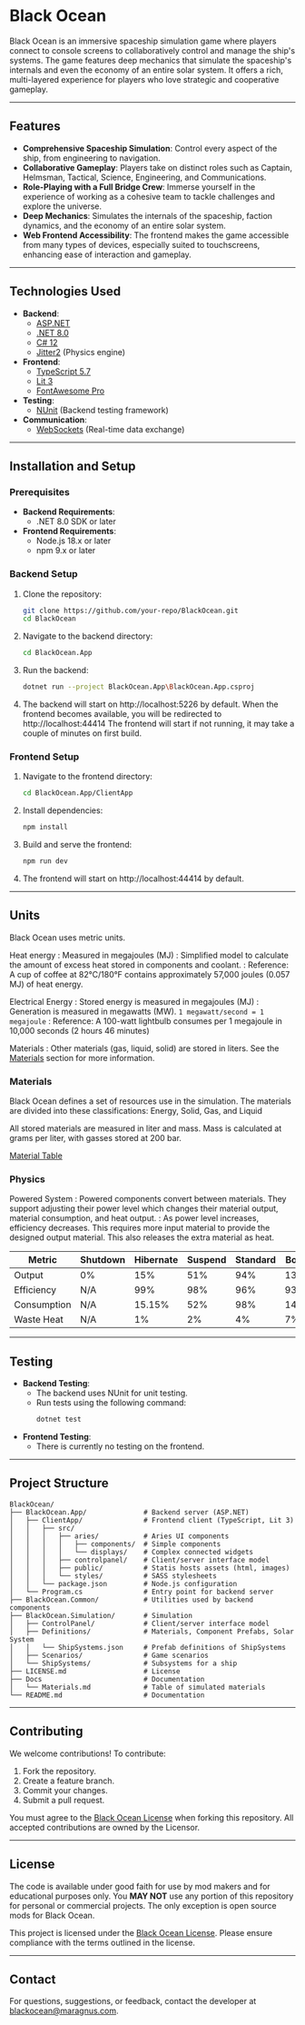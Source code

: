 # Black Ocean

Black Ocean is an immersive spaceship simulation game where players connect to console screens to collaboratively control and manage the ship's systems. The game features deep mechanics that simulate the spaceship's internals and even the economy of an entire solar system. It offers a rich, multi-layered experience for players who love strategic and cooperative gameplay.

---

## Features
- **Comprehensive Spaceship Simulation**: Control every aspect of the ship, from engineering to navigation.
- **Collaborative Gameplay**: Players take on distinct roles such as Captain, Helmsman, Tactical, Science, Engineering, and Communications.
- **Role-Playing with a Full Bridge Crew**: Immerse yourself in the experience of working as a cohesive team to tackle challenges and explore the universe.
- **Deep Mechanics**: Simulates the internals of the spaceship, faction dynamics, and the economy of an entire solar system.
- **Web Frontend Accessibility**: The frontend makes the game accessible from many types of devices, especially suited to touchscreens, enhancing ease of interaction and gameplay. 

---

## Technologies Used
- **Backend**:
  - [ASP.NET](https://dotnet.microsoft.com/apps/aspnet)
  - [.NET 8.0](https://dotnet.microsoft.com/)
  - [C# 12](https://learn.microsoft.com/en-us/dotnet/csharp/)
  - [Jitter2](https://github.com/mattleibow/jitter) (Physics engine)
- **Frontend**:
  - [TypeScript 5.7](https://www.typescriptlang.org/)
  - [Lit 3](https://lit.dev/)
  - [FontAwesome Pro](https://fontawesome.com/)
- **Testing**:
  - [NUnit](https://nunit.org/) (Backend testing framework)
- **Communication**:
  - [WebSockets](https://developer.mozilla.org/en-US/docs/Web/API/WebSockets_API) (Real-time data exchange)

---

## Installation and Setup

### Prerequisites
- **Backend Requirements**:
  - .NET 8.0 SDK or later
- **Frontend Requirements**:
  - Node.js 18.x or later
  - npm 9.x or later

### Backend Setup
1. Clone the repository:
   ```bash
   git clone https://github.com/your-repo/BlackOcean.git
   cd BlackOcean
   ```
2. Navigate to the backend directory:
   ```bash
   cd BlackOcean.App
   ```
3. Run the backend:
   ```bash
   dotnet run --project BlackOcean.App\BlackOcean.App.csproj
   ``` 
4. The backend will start on http://localhost:5226 by default.
   When the frontend becomes available, you will be redirected to http://localhost:44414
   The frontend will start if not running, it may take a couple of minutes on first build.

### Frontend Setup
1. Navigate to the frontend directory:
   ```bash
   cd BlackOcean.App/ClientApp
   ```
2. Install dependencies:
   ```bash
   npm install
   ```
3. Build and serve the frontend:
   ```bash
   npm run dev
   ```
4. The frontend will start on http://localhost:44414 by default.

---

## Units

Black Ocean uses metric units.

Heat energy
: Measured in megajoules (MJ)
: Simplified model to calculate the amount of excess heat stored in components and coolant.
: Reference: A cup of coffee at 82°C/180°F contains approximately 57,000 joules (0.057 MJ) of heat energy.

Electrical Energy
: Stored energy is measured in megajoules (MJ)
: Generation is measured in megawatts (MW). `1 megawatt/second = 1 megajoule`
: Reference: A 100-watt lightbulb consumes per 1 megajoule in 10,000 seconds (2 hours 46 minutes)

Materials
: Other materials (gas, liquid, solid) are stored in liters. See the [Materials](#materials) section for more information.

### Materials

Black Ocean defines a set of resources use in the simulation. The materials are divided into these classifications: Energy, Solid, Gas, and Liquid

All stored materials are measured in liter and mass. Mass is calculated at grams per liter, with gasses stored at 200 bar.

[Material Table](Docs/Materials.md)

### Physics

Powered System
: Powered components convert between materials. They support adjusting their power level which changes their material output, material consumption, and heat output.
: As power level increases, efficiency decreases. This requires more input material to provide the designed output material. This also releases the extra material as heat.

| Metric      | Shutdown | Hibernate | Suspend | Standard | Boost | Overdrive |
|-------------|----------|-----------|---------|----------|-------|-----------|
| Output      | 0%       | 15%       | 51%     | 94%      | 132%  | 150%      |
| Efficiency  | N/A      | 99%       | 98%     | 96%      | 93%   | 90%       |
| Consumption | N/A      | 15.15%    | 52%     | 98%      | 142%  | 167%      |
| Waste Heat  | N/A      | 1%        | 2%      | 4%       | 7%    | 10%       |


---

## Testing
- **Backend Testing**:
  - The backend uses NUnit for unit testing.
  - Run tests using the following command:
    ```bash
    dotnet test
    ```
- **Frontend Testing**:
  - There is currently no testing on the frontend.

---

## Project Structure
```
BlackOcean/
├── BlackOcean.App/              # Backend server (ASP.NET)
│   ├── ClientApp/               # Frontend client (TypeScript, Lit 3)
│   │   ├── src/                  
│   │   │   ├── aries/           # Aries UI components 
│   │   │   │   ├── components/  # Simple components
│   │   │   │   └── displays/    # Complex connected widgets
│   │   │   ├── controlpanel/    # Client/server interface model
│   │   │   ├── public/          # Statis hosts assets (html, images) 
│   │   │   └── styles/          # SASS stylesheets
│   │   └── package.json         # Node.js configuration
│   └── Program.cs               # Entry point for backend server
├── BlackOcean.Common/           # Utilities used by backend components
├── BlackOcean.Simulation/       # Simulation
│   ├── ControlPanel/            # Client/server interface model
│   ├── Definitions/             # Materials, Component Prefabs, Solar System
│   │   └── ShipSystems.json     # Prefab definitions of ShipSystems
│   ├── Scenarios/               # Game scenarios
│   └── ShipSystems/             # Subsystems for a ship
├── LICENSE.md                   # License
├── Docs                         # Documentation
│   └── Materials.md             # Table of simulated materials
└── README.md                    # Documentation
```

---

## Contributing
We welcome contributions! To contribute:
1. Fork the repository.
2. Create a feature branch.
3. Commit your changes.
4. Submit a pull request.

You must agree to the [Black Ocean License](#license) when forking this repository. All accepted contributions are owned by the Licensor.

---

## License
The code is available under good faith for use by mod makers and for educational purposes only. You **MAY NOT** use any portion of this repository for personal or commercial projects. The only exception is open source mods for Black Ocean.

This project is licensed under the [Black Ocean License](LICENSE.md). Please ensure compliance with the terms outlined in the license.

---

## Contact
For questions, suggestions, or feedback, contact the developer at [blackocean@maragnus.com](mailto:blackocean@maragnus.com).

